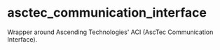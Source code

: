 # asctec_communication_interface
Wrapper around Ascending Technologies' ACI (AscTec Communication Interface).
